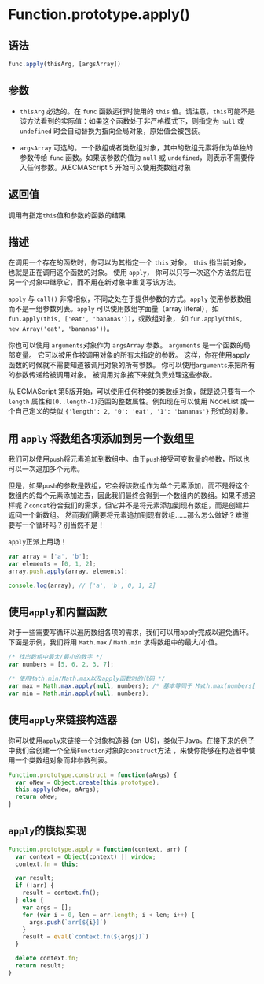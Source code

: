 # Function.prototype.apply()

## 语法
```js
func.apply(thisArg, [argsArray])
```

## 参数
- `thisArg` 必选的。在 `func` 函数运行时使用的 `this` 值。请注意，`this`可能不是该方法看到的实际值：如果这个函数处于非严格模式下，则指定为 `null` 或 `undefined` 时会自动替换为指向全局对象，原始值会被包装。

- `argsArray` 可选的。一个数组或者类数组对象，其中的数组元素将作为单独的参数传给 `func` 函数。如果该参数的值为 `null` 或  `undefined`，则表示不需要传入任何参数。从ECMAScript 5 开始可以使用类数组对象

## 返回值
调用有指定`this`值和参数的函数的结果

## 描述
在调用一个存在的函数时，你可以为其指定一个 `this` 对象。 `this` 指当前对象，也就是正在调用这个函数的对象。 使用 `apply`， 你可以只写一次这个方法然后在另一个对象中继承它，而不用在新对象中重复写该方法。

`apply` 与 `call()` 非常相似，不同之处在于提供参数的方式。`apply` 使用参数数组而不是一组参数列表。`apply` 可以使用数组字面量（array literal），如 `fun.apply(this, ['eat', 'bananas'])`，或数组对象， 如  `fun.apply(this, new Array('eat', 'bananas'))`。

你也可以使用 `arguments`对象作为 `argsArray` 参数。 `arguments` 是一个函数的局部变量。 它可以被用作被调用对象的所有未指定的参数。 这样，你在使用apply函数的时候就不需要知道被调用对象的所有参数。 你可以使用`arguments`来把所有的参数传递给被调用对象。 被调用对象接下来就负责处理这些参数。

从 ECMAScript 第5版开始，可以使用任何种类的类数组对象，就是说只要有一个 `length` 属性和`(0..length-1)`范围的整数属性。例如现在可以使用 NodeList 或一个自己定义的类似 `{'length': 2, '0': 'eat', '1': 'bananas'}` 形式的对象。

## 用 `apply` 将数组各项添加到另一个数组里

我们可以使用`push`将元素追加到数组中。由于`push`接受可变数量的参数，所以也可以一次追加多个元素。

但是，如果`push`的参数是数组，它会将该数组作为单个元素添加，而不是将这个数组内的每个元素添加进去，因此我们最终会得到一个数组内的数组。如果不想这样呢？`concat`符合我们的需求，但它并不是将元素添加到现有数组，而是创建并返回一个新数组。 然而我们需要将元素追加到现有数组......那么怎么做好？难道要写一个循环吗？别当然不是！

`apply`正派上用场！

```js
var array = ['a', 'b'];
var elements = [0, 1, 2];
array.push.apply(array, elements);

console.log(array); // ['a', 'b', 0, 1, 2]
```

## 使用`apply`和内置函数
对于一些需要写循环以遍历数组各项的需求，我们可以用apply完成以避免循环。
下面是示例，我们将用 `Math.max` / `Math.min` 求得数组中的最大/小值。

```js
/* 找出数组中最大/最小的数字 */
var numbers = [5, 6, 2, 3, 7];

/* 使用Math.min/Math.max以及apply函数时的代码 */
var max = Math.max.apply(null, numbers); /* 基本等同于 Math.max(numbers[0], ...) 或 Math.max(5, 6, 7, ..) */
var min = Math.min.apply(null, numbers);
```

## 使用`apply`来链接构造器

你可以使用`apply`来链接一个对象构造器 (en-US)，类似于Java。在接下来的例子中我们会创建一个全局`Function`对象的`construct`方法 ，来使你能够在构造器中使用一个类数组对象而非参数列表。

```js
Function.prototype.construct = function(aArgs) {
  var oNew = Object.create(this.prototype);
  this.apply(oNew, aArgs);
  return oNew;
}
```

## `apply`的模拟实现
```js
Function.prototype.apply = function(context, arr) {
  var context = Object(context) || window;
  context.fn = this;

  var result;
  if (!arr) {
    result = context.fn();
  } else {
    var args = [];
    for (var i = 0, len = arr.length; i < len; i++) {
      args.push(`arr[${i}]`)
    }
    result = eval(`context.fn(${args})`)
  }

  delete context.fn;
  return result;
}
```

